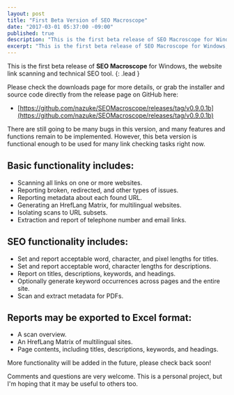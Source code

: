 ```yaml
---
layout: post
title: "First Beta Version of SEO Macroscope"
date: "2017-03-01 05:37:00 -09:00"
published: true
description: "This is the first beta release of SEO Macroscope for Windows, the website link scanning and technical SEO tool."
excerpt: "This is the first beta release of SEO Macroscope for Windows, the website link scanning and technical SEO tool."
---
```


This is the first beta release of **SEO Macroscope** for Windows, the website link scanning and technical SEO tool.
{: .lead }

Please check the downloads page for more details, or grab the installer and source code directly from the release page on GitHub here:

* [https://github.com/nazuke/SEOMacroscope/releases/tag/v0.9.0.1b](https://github.com/nazuke/SEOMacroscope/releases/tag/v0.9.0.1b)

There are still going to be many bugs in this version, and many features and functions remain to be implemented. However, this beta version is functional enough to be used for many link checking tasks right now.

## Basic functionality includes:

* Scanning all links on one or more websites.
* Reporting broken, redirected, and other types of issues.
* Reporting metadata about each found URL.
* Generating an HrefLang Matrix, for multilingual websites.
* Isolating scans to URL subsets.
* Extraction and report of telephone number and email links.

## SEO functionality includes:

* Set and report acceptable word, character, and pixel lengths for titles.
* Set and report acceptable word, character lengths for descriptions.
* Report on titles, descriptions, keywords, and headings.
* Optionally generate keyword occurrences across pages and the entire site.
* Scan and extract metadata for PDFs.

## Reports may be exported to Excel format:

* A scan overview.
* An HrefLang Matrix of multilingual sites.
* Page contents, including titles, descriptions, keywords, and headings.

More functionality will be added in the future, please check back soon!

Comments and questions are very welcome. This is a personal project, but I'm hoping that it may be useful to others too.
